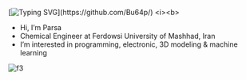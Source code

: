 [![Typing SVG](https://readme-typing-svg.herokuapp.com?color=35083B&background=3DE1FF4A&center=true&lines=This+is+Bu64p!)](https://github.com/Bu64p/)
<i><b>
- Hi, I’m Parsa
- Chemical Engineer at Ferdowsi University of Mashhad, Iran
- I’m interested in programming, electronic, 3D modeling & machine learning
  

![f3](https://github.com/user-attachments/assets/d8952fbc-cf51-4741-9158-fb1790f2285b)


</i></b>




